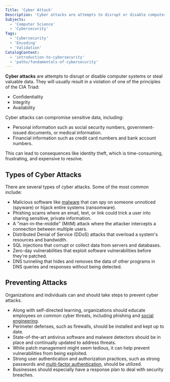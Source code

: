 ```yaml
---
Title: 'Cyber Attack'
Description: 'Cyber attacks are attempts to disrupt or disable computer systems or steal valuable data.'
Subjects:
  - 'Computer Science'
  - 'Cybersecurity'
Tags:
  - 'Cybersecurity'
  - 'Encoding'
  - 'Validation'
CatalogContent:
  - 'introduction-to-cybersecurity'
  - 'paths/fundamentals-of-cybersecurity'
---
```


<link rel="canonical" href="https://www.codecademy.com/resources/blog/what-is-a-cyber-attack/" />

**Cyber attacks** are attempts to disrupt or disable computer systems or steal valuable data. They will usually result in a violation of one of the principles of the CIA Triad:

- Confidentiality
- Integrity
- Availability

Cyber attacks can compromise sensitive data, including:

- Personal information such as social security numbers, government-issued documents, or medical information.
- Financial information such as credit card numbers and bank account numbers.

This can lead to consequences like identity theft, which is time-consuming, frustrating, and expensive to resolve.

## Types of Cyber Attacks

There are several types of cyber attacks. Some of the most common include:

- Malicious software like [malware](https://www.codecademy.com/resources/docs/cybersecurity/malware) that can spy on someone unnoticed (spyware) or hijack entire systems (ransomware).
- Phishing scams where an email, text, or link could trick a user into sharing sensitive, private information.
- A "man-in-the-middle" (MitM) attack where the attacker intercepts a connection between multiple users.
- Distributed Denial of Service (DDoS) attacks that overload a system's resources and bandwidth.
- SQL injections that corrupt or collect data from servers and databases.
- Zero-day vulnerabilities that exploit software vulnerabilities before they're patched.
- DNS tunneling that hides and removes the data of other programs in DNS queries and responses without being detected.

## Preventing Attacks

Organizations and individuals can and should take steps to prevent cyber attacks.

- Along with self-directed learning, organizations should educate employees on common cyber threats, including phishing and [social engineering](https://www.codecademy.com/resources/docs/cybersecurity/social-engineering).
- Perimeter defenses, such as firewalls, should be installed and kept up to date.
- State-of-the-art antivirus software and malware detectors should be in place and continually updated to address threats.
- While patch management might seem tedious, it can help prevent vulnerabilities from being exploited.
- Strong user authentication and authorization practices, such as strong passwords and [multi-factor authentication](https://www.codecademy.com/resources/docs/cybersecurity/multi-factor-authentication), should be utilized.
- Businesses should especially have a response plan to deal with security breaches.

